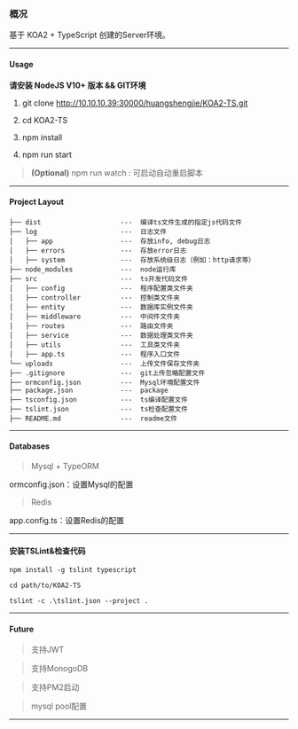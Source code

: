 ### 概况

基于 KOA2 + TypeScript 创建的Server环境。

---

#### Usage

**请安装 NodeJS V10+ 版本  && GIT环境**

1. git clone http://10.10.10.39:30000/huangshengjie/KOA2-TS.git

2. cd KOA2-TS

3. npm install

4. npm run start

> **(Optional)** npm run watch : 可启动自动重启脚本

---

#### Project Layout

```
├── dist                    ---  编译ts文件生成的指定js代码文件
├── log                     ---  日志文件
│   ├── app                 ---  存放info, debug日志
│   ├── errors              ---  存放error日志
│   ├── system              ---  存放系统级日志（例如：http请求等）
├── node_modules            ---  node运行库
├── src                     ---  ts开发代码文件
│   ├── config              ---  程序配置类文件夹
│   ├── controller          ---  控制类文件夹
│   ├── entity              ---  数据库实例文件夹
│   ├── middleware          ---  中间件文件夹
│   ├── routes              ---  路由文件夹
│   ├── service             ---  数据处理类文件夹
│   ├── utils               ---  工具类文件夹
│   ├── app.ts              ---  程序入口文件
└── uploads                 ---  上传文件保存文件夹
├── .gitignore              ---  git上传忽略配置文件
├── ormconfig.json          ---  Mysql环境配置文件
├── package.json            ---  package
├── tsconfig.json           ---  ts编译配置文件
├── tslint.json             ---  ts检查配置文件
├── README.md               ---  readme文件
```

---

#### Databases

> Mysql + TypeORM

ormconfig.json：设置Mysql的配置

> Redis

app.config.ts：设置Redis的配置

---

#### 安装TSLint&检查代码

```
npm install -g tslint typescript

cd path/to/KOA2-TS

tslint -c .\tslint.json --project .
```

---

#### Future

> 支持JWT

> 支持MonogoDB

> 支持PM2启动

> mysql pool配置

---
